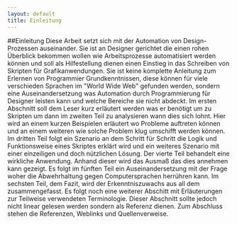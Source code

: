 ```yaml
---
layout: default
title: Einleitung
---
```

##Einleitung
Diese Arbeit setzt sich mit der Automation von Design-Prozessen auseinander. Sie ist an Designer gerichtet die einen rohen Überblick bekommen wollen wie Arbeitsprozesse automatisiert werden können und soll als Hilfestellung dienen einen Einstieg in das Schreiben von Skripten für Grafikanwendungen. Sie ist keine komplette Anleitung zum Erlernen von Programmier Grundkenntnissen, diese können für viele verschieden Sprachen im "World Wide Web" gefunden werden, sondern eine Auseinandersetzung was Automation durch Programmierung für Designer leisten kann und welche Bereiche sie nicht abdeckt. Im ersten Abschnitt soll dem Leser kurz erläutert werden was er benötigt um zu Skripten um dann im zweiten Teil zu analysieren wann dies sich lohnt. Hier wird an einem kurzen Beispielen erläutert wo Probleme auftreten können und an einem weiteren wie solche Problem klug umschifft werden können. Im dritten Teil folgt ein Szenario an dem Schritt für Schritt die Logik und Funktionsweise eines Skriptes erklärt wird und ein weiteres Szenario mit einer einzeiligen und doch nützlichen Lösung. Der vierte Teil behandelt  eine wirkliche Anwendung. Anhand dieser wird das Ausmaß das dies annehmen kann gezeigt. Es folgt im fünften Teil ein Auseinandersetzung mit der Frage woher die Abwehrhaltung gegen Computersprachen herrühren kann. Im sechsten Teil, dem Fazit, wird der Erkenntniszuwachs aus all dem zusammengefasst. Es folgt noch eine weiterer Abschitt mit Erläuterungen zur Teilweise verwendeten Terminologie. Dieser Abschnitt sollte jedoch nicht linear gelesen werden sondern als Referenz dienen. Zum Abschluss stehen die Referenzen, Weblinks und Quellenverweise.  